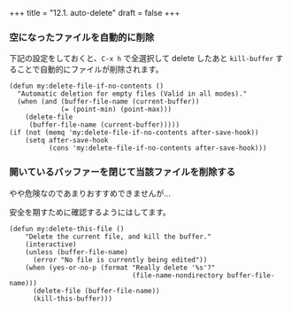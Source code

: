 +++
title = "12.1. auto-delete"
draft = false
+++
### 空になったファイルを自動的に削除
下記の設定をしておくと、`C-x h` で全選択して delete したあと `kill-buffer` することで自動的にファイルが削除されます。

```elisp
(defun my:delete-file-if-no-contents ()
  "Automatic deletion for empty files (Valid in all modes)."
  (when (and (buffer-file-name (current-buffer))
			 (= (point-min) (point-max)))
    (delete-file
     (buffer-file-name (current-buffer)))))
(if (not (memq 'my:delete-file-if-no-contents after-save-hook))
    (setq after-save-hook
		  (cons 'my:delete-file-if-no-contents after-save-hook)))
```

### 開いているバッファーを閉じて当該ファイルを削除する
やや危険なのであまりおすすめできませんが…

安全を期すために確認するようにはしてます。
```elisp
(defun my:delete-this-file ()
	"Delete the current file, and kill the buffer."
	(interactive)
	(unless (buffer-file-name)
      (error "No file is currently being edited"))
	(when (yes-or-no-p (format "Really delete '%s'?"
                               (file-name-nondirectory buffer-file-name)))
      (delete-file (buffer-file-name))
      (kill-this-buffer)))
```
